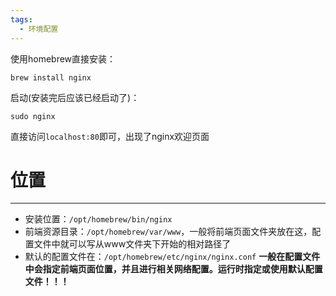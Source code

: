 ```yaml
---
tags:
  - 环境配置
---
```

使用homebrew直接安装：
```shell
brew install nginx
```
启动(安装完后应该已经启动了)：
```shell
sudo nginx
```
直接访问`localhost:80`即可，出现了nginx欢迎页面

# 位置
---
- 安装位置：`/opt/homebrew/bin/nginx`
- 前端资源目录：`/opt/homebrew/var/www`，一般将前端页面文件夹放在这，配置文件中就可以写从www文件夹下开始的相对路径了
- 默认的配置文件在：`/opt/homebrew/etc/nginx/nginx.conf`
**一般在配置文件中会指定前端页面位置，并且进行相关网络配置。运行时指定或使用默认配置文件！！！**
